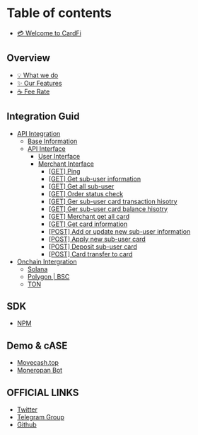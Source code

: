 # Table of contents

* [💳 Welcome to CardFi](README.md)

## Overview

* [💡 What we do](overview/what-we-do.md)
* [✨ Our Features](overview/our-features.md)
* [☕ Fee Rate](overview/fee-rate.md)

## Integration Guid

* [API Integration](integration-guid/api-integration/README.md)
  * [Base Information](integration-guid/api-integration/base-information.md)
  * [API Interface](integration-guid/api-integration/api-interface.md)
    * [User Interface](integration-guid/api-integration/api-interface/user-interface.md)
    * [Merchant Interface](integration-guid/api-integration/api-interface/merchant-interface/README.md)
      * [\[GET\] Ping](integration-guid/api-integration/api-interface/merchant-interface/get-ping.md)
      * [\[GET\] Get sub-user information](integration-guid/api-integration/api-interface/merchant-interface/get-get-sub-user-information.md)
      * [\[GET\] Get all sub-user](integration-guid/api-integration/api-interface/merchant-interface/get-get-all-sub-user.md)
      * [\[GET\] Order status check](integration-guid/api-integration/api-interface/merchant-interface/get-order-status-check.md)
      * [\[GET\] Ger sub-user card transaction hisotry](integration-guid/api-integration/api-interface/merchant-interface/get-ger-sub-user-card-transaction-hisotry.md)
      * [\[GET\] Ger sub-user card balance hisotry](integration-guid/api-integration/api-interface/merchant-interface/get-ger-sub-user-card-balance-hisotry.md)
      * [\[GET\] Merchant get all card](integration-guid/api-integration/api-interface/merchant-interface/get-merchant-get-all-card.md)
      * [\[GET\] Get card information](integration-guid/api-integration/api-interface/merchant-interface/get-get-card-information.md)
      * [\[POST\] Add or update new sub-user information](integration-guid/api-integration/api-interface/merchant-interface/post-add-or-update-new-sub-user-information.md)
      * [\[POST\] Apply new sub-user card](integration-guid/api-integration/api-interface/merchant-interface/post-apply-new-sub-user-card.md)
      * [\[POST\] Deposit sub-user card](integration-guid/api-integration/api-interface/merchant-interface/post-deposit-sub-user-card.md)
      * [\[POST\] Card transfer to card](integration-guid/api-integration/api-interface/merchant-interface/post-card-transfer-to-card.md)
* [Onchain Intergration](integration-guid/onchain-intergration/README.md)
  * [Solana](integration-guid/onchain-intergration/solana.md)
  * [Polygon | BSC](integration-guid/onchain-intergration/polygon-or-bsc.md)
  * [TON](integration-guid/onchain-intergration/ton.md)

## SDK

* [NPM](sdk/npm.md)

## Demo & cASE

* [Movecash.top](https://movecash.top/)
* [Moneropan Bot](http://t.me/moneropan_bot)

## OFFICIAL LINKS

* [Twitter](https://x.com/cardficash)
* [Telegram Group](https://t.me/+ukjqIc0qpfcwN2U1)
* [Github](https://github.com/cardfi-cash)
